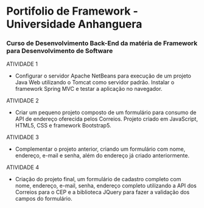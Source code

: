 # Portifolio de Framework - Universidade Anhanguera
### Curso de Desenvolvimento Back-End da matéria de Framework para Desenvolvimento de Software


ATIVIDADE 1
 - Configurar o servidor Apache NetBeans para execução de um projeto Java Web utilizando o Tomcat como 
servidor padrão. Instalar o framework Spring MVC e testar a aplicação no navegador.

ATIVIDADE 2
 - Criar um pequeno projeto composto de um formulário para consumo de API de endereço oferecida pelos Correios.
Projeto criado em JavaScript, HTML5, CSS e framework Bootstrap5.

ATIVIDADE 3
 - Complementar o projeto anterior, criando um formulário com nome, endereço, e-mail e senha, além do endereço já
criado anteriormente.

ATIVIDADE 4
 - Criação do projeto final, um formulário de cadastro completo com nome, endereço, e-mail, senha, endereço completo
utilizando a API dos Correios para o CEP e a biblioteca JQuery para fazer a validação dos campos do formulário.

